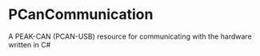 # PCanCommunication
A PEAK-CAN (PCAN-USB) resource for communicating with the hardware written in C#
